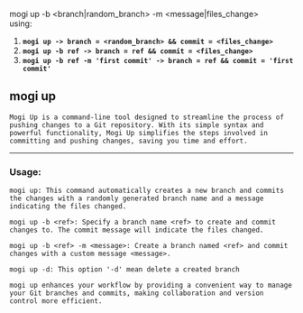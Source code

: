 mogi up -b <branch|random_branch> -m <message|files_change><br>
using:
1) **`mogi up -> branch = <random_branch> && commit = <files_change>`**
2) **`mogi up -b ref -> branch = ref && commit = <files_change>`**
3) **`mogi up -b ref -m 'first commit' -> branch = ref && commit = 'first commit'`**

## **mogi up**
````
Mogi Up is a command-line tool designed to streamline the process of pushing changes to a Git repository. With its simple syntax and powerful functionality, Mogi Up simplifies the steps involved in committing and pushing changes, saving you time and effort.
````

<hr>

### **Usage:**
````
mogi up: This command automatically creates a new branch and commits the changes with a randomly generated branch name and a message indicating the files changed.

mogi up -b <ref>: Specify a branch name <ref> to create and commit changes to. The commit message will indicate the files changed.

mogi up -b <ref> -m <message>: Create a branch named <ref> and commit changes with a custom message <message>.

mogi up -d: This option '-d' mean delete a created branch

mogi up enhances your workflow by providing a convenient way to manage your Git branches and commits, making collaboration and version control more efficient.
````